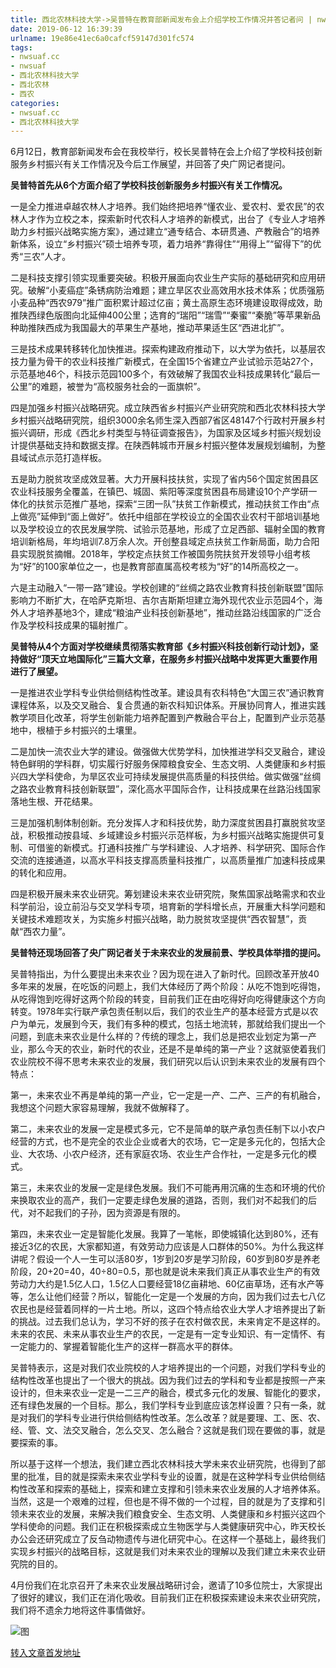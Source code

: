 ```yaml
---
title: 西北农林科技大学->吴普特在教育部新闻发布会上介绍学校工作情况并答记者问 | nwsuaf.cc
date: 2019-06-12 16:39:39
urlname: 19e86e41ec6a0cafcf59147d301fc574
tags: 
- nwsuaf.cc
- nwsuaf
- 西北农林科技大学
- 西北农林
- 西农
categories:
- nwsuaf.cc
- 西北农林科技大学
---
```



6月12日，教育部新闻发布会在我校举行，校长吴普特在会上介绍了学校科技创新服务乡村振兴有关工作情况及今后工作展望，并回答了央广网记者提问。

**吴普特首先从6个方面介绍了学校科技创新服务乡村振兴有关工作情况。**

一是全力推进卓越农林人才培养。我们始终把培养“懂农业、爱农村、爱农民”的农林人才作为立校之本，探索新时代农科人才培养的新模式，出台了《专业人才培养助力乡村振兴战略实施方案》，通过建立“通专结合、本研贯通、产教融合”的培养新体系，设立“乡村振兴”硕士培养专项，着力培养“靠得住”“用得上”“留得下”的优秀“三农”人才。

二是科技支撑引领实现重要突破。积极开展面向农业生产实际的基础研究和应用研究。破解“小麦癌症”条锈病防治难题；建立旱区农业高效用水技术体系；优质强筋小麦品种“西农979”推广面积累计超过亿亩；黄土高原生态环境建设取得成效，助推陕西绿色版图向北延伸400公里；选育的“瑞阳”“瑞雪”“秦蜜”“秦脆”等苹果新品种助推陕西成为我国最大的苹果生产基地，推动苹果适生区“西进北扩”。

三是技术成果转移转化加快推进。探索构建政府推动下，以大学为依托，以基层农技力量为骨干的农业科技推广新模式，在全国15个省建立产业试验示范站27个，示范基地46个，科技示范园100多个，有效破解了我国农业科技成果转化“最后一公里”的难题，被誉为“高校服务社会的一面旗帜”。

四是加强乡村振兴战略研究。成立陕西省乡村振兴产业研究院和西北农林科技大学乡村振兴战略研究院，组织3000余名师生深入西部7省区48147个行政村开展乡村振兴调研，形成《西北乡村类型与特征调查报告》，为国家及区域乡村振兴规划设计提供基础支持和数据支撑。在陕西韩城市开展乡村振兴整体发展规划编制，为整县域试点示范打造样板。

五是助力脱贫攻坚成效显著。大力开展科技扶贫，实现了省内56个国定贫困县区农业科技服务全覆盖，在镇巴、城固、紫阳等深度贫困县布局建设10个产学研一体化的扶贫示范推广基地，探索“三团一队”扶贫工作新模式，推动扶贫工作由“点上做亮”延伸到“面上做好”。依托中组部在学校设立的全国农业农村干部培训基地以及学校设立的农民发展学院、试验示范基地，形成了立足西部、辐射全国的教育培训新格局，年均培训7.8万余人次。开创整县域定点扶贫工作新局面，助力合阳县实现脱贫摘帽。2018年，学校定点扶贫工作被国务院扶贫开发领导小组考核为“好”的100家单位之一，也是教育部直属高校考核为“好”的14所高校之一。

六是主动融入“一带一路”建设。学校创建的“丝绸之路农业教育科技创新联盟”国际影响力不断扩大，在哈萨克斯坦、吉尔吉斯斯坦建立海外现代农业示范园4个，海外人才培养基地3个，建成“粮油产业科技创新基地”，推动丝路沿线国家的广泛合作及学校科技成果的辐射推广。

**吴普特从4个方面对学校继续贯彻落实教育部《乡村振兴科技创新行动计划》，坚持做好“顶天立地国际化”三篇大文章，在服务乡村振兴战略中发挥更大重要作用进行了展望。**

一是推进农业学科专业供给侧结构性改革。建设具有农科特色“大国三农”通识教育课程体系，以及交叉融合、复合贯通的新农科知识体系。开展协同育人，推进实践教学项目化改革，将学生创新能力培养配置到产教融合平台上，配置到产业示范基地中，根植于乡村振兴的土壤里。

二是加快一流农业大学的建设。做强做大优势学科，加快推进学科交叉融合，建设特色鲜明的学科群，切实履行好服务保障粮食安全、生态文明、人类健康和乡村振兴四大学科使命，为旱区农业可持续发展提供高质量的科技供给。做实做强“丝绸之路农业教育科技创新联盟”，深化高水平国际合作，让科技成果在丝路沿线国家落地生根、开花结果。

三是加强机制体制创新。充分发挥人才和科技优势，助力深度贫困县打赢脱贫攻坚战，积极推动按县域、乡域建设乡村振兴示范样板，为乡村振兴战略实施提供可复制、可借鉴的新模式。打通科技推广与学科建设、人才培养、科学研究、国际合作交流的连接通道，以高水平科技支撑高质量科技推广，以高质量推广加速科技成果的转化和应用。

四是积极开展未来农业研究。筹划建设未来农业研究院，聚焦国家战略需求和农业科学前沿，设立前沿与交叉学科专项，培育新的学科增长点，开展重大科学问题和关键技术难题攻关，为实施乡村振兴战略，助力脱贫攻坚提供“西农智慧”，贡献“西农力量”。

**吴普特还现场回答了央广网记者关于未来农业的发展前景、学校具体举措的提问。**

吴普特指出，为什么要提出未来农业？因为现在进入了新时代。回顾改革开放40多年来的发展，在吃饭的问题上，我们大体经历了两个阶段：从吃不饱到吃得饱，从吃得饱到吃得好这两个阶段的转变，目前我们正在由吃得好向吃得健康这个方向转变。1978年实行联产承包责任制以后，我们的农业生产的基本经营方式是以农户为单元，发展到今天，我们有多种的模式，包括土地流转，那就给我们提出一个问题，到底未来农业是什么样的？传统的理念上，我们总是把农业划定为第一产业，那么今天的农业，新时代的农业，还是不是单纯的第一产业？这就驱使着我们农业院校不得不思考未来农业的发展，我们研究以后认识到未来农业的发展有四个特点：

第一，未来农业不再是单纯的第一产业，它一定是一产、二产、三产的有机融合，我想这个问题大家容易理解，我就不做解释了。

第二，未来农业的发展一定是模式多元，它不是简单的联产承包责任制下以小农户经营的方式，也不是完全的农业企业或者大的农场，它一定是多元化的，包括大企业、大农场、小农户经济，还有家庭农场、农业生产合作社，一定是多元化的模式。

第三，未来农业的发展一定是绿色发展。我们不可能再用沉痛的生态和环境的代价来换取农业的高产，我们一定要走绿色发展的道路，否则，我们对不起我们的后代，对不起我们的子孙，因为资源是有限的。

第四，未来农业一定是智能化发展。我算了一笔帐，即使城镇化达到80%，还有接近3亿的农民，大家都知道，有效劳动力应该是人口群体的50%。为什么我这样讲呢？假设一个人一生可以活80岁，1岁到20岁是学习阶段，60岁到80岁是养老阶段，20+20=40，40÷80=0.5，那也就是说未来我们真正从事农业生产的有效劳动力大约是1.5亿人口，1.5亿人口要经营18亿亩耕地、60亿亩草场，还有水产等等，怎么让他们经营？所以，智能化一定是一个发展的方向，因为我们过去七八亿农民也是经营着同样的一片土地。所以，这四个特点给农业大学人才培养提出了新的挑战。过去我们总认为，学习不好的孩子在农村做农民，未来肯定不是这样的。未来的农民、未来从事农业生产的农民，一定是有一定专业知识、有一定情怀、有一定能力的、掌握着智能化生产的这样一群高水平的群体。

吴普特表示，这是对我们农业院校的人才培养提出的一个问题，对我们学科专业的结构性改革也提出了一个很大的挑战。因为我们过去的学科和专业都是按照一产来设计的，但未来农业一定是一二三产的融合，模式多元化的发展、智能化的要求，还有绿色发展的一个目标。那么，我们学科专业到底应该怎样设置？只有一条，就是对我们的学科专业进行供给侧结构性改革。怎么改革？就是要理、工、医、农、经、管、文、法交叉融合，怎么交叉、怎么融合？这就是我们现在要做的事，就是要探索的事。

所以基于这样一个想法，我们建立西北农林科技大学未来农业研究院，也得到了部里的批准，目的就是探索未来农业学科专业的设置，就是在这种学科专业供给侧结构性改革和探索的基础上，探索和建立支撑和引领未来农业发展的人才培养体系。当然，这是一个艰难的过程，但也是不得不做的一个过程，目的就是为了支撑和引领未来农业的发展，来解决我们粮食安全、生态文明、人类健康和乡村振兴这四个学科使命的问题。我们正在积极探索成立生物医学与人类健康研究中心，昨天校长办公会还研究成立了反刍动物遗传与进化研究中心。在这样一个基础上，最终我们实现乡村振兴的战略目标，这就是我们对未来农业的理解以及我们建立未来农业研究院的目的。

4月份我们在北京召开了未来农业发展战略研讨会，邀请了10多位院士，大家提出了很好的建议，我们正在消化吸收。目前我们正在积极探索建设未来农业研究院，我们将不遗余力地将这件事情做好。



![图](https://news.nwsuaf.edu.cn/images/content/2019-06/20190612153915599529.JPG)

[转入文章首发地址](https://news.nwsuaf.edu.cn/xnxw/90205.htm)